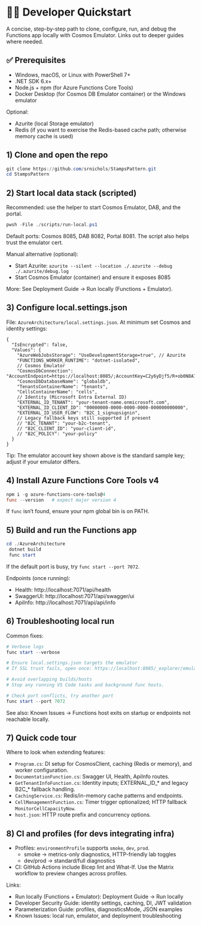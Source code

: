 # 👩‍💻 Developer Quickstart

A concise, step-by-step path to clone, configure, run, and debug the Functions app locally with Cosmos Emulator. Links out to deeper guides where needed.

## ✅ Prerequisites
- Windows, macOS, or Linux with PowerShell 7+
- .NET SDK 6.x+
- Node.js + npm (for Azure Functions Core Tools)
- Docker Desktop (for Cosmos DB Emulator container) or the Windows emulator

Optional:
- Azurite (local Storage emulator)
- Redis (if you want to exercise the Redis-based cache path; otherwise memory cache is used)

## 1) Clone and open the repo
```powershell
git clone https://github.com/srnichols/StampsPattern.git
cd StampsPattern
```

## 2) Start local data stack (scripted)
Recommended: use the helper to start Cosmos Emulator, DAB, and the portal.
```powershell
pwsh -File ./scripts/run-local.ps1
```
Default ports: Cosmos 8085, DAB 8082, Portal 8081. The script also helps trust the emulator cert.

Manual alternative (optional):
- Start Azurite: `azurite --silent --location ./.azurite --debug ./.azurite/debug.log`
- Start Cosmos Emulator (container) and ensure it exposes 8085

More: See Deployment Guide → Run locally (Functions + Emulator).

## 3) Configure local.settings.json
File: `AzureArchitecture/local.settings.json`.
At minimum set Cosmos and identity settings:
```jsonc
{
  "IsEncrypted": false,
  "Values": {
    "AzureWebJobsStorage": "UseDevelopmentStorage=true", // Azurite
    "FUNCTIONS_WORKER_RUNTIME": "dotnet-isolated",
    // Cosmos Emulator
    "CosmosDbConnection": "AccountEndpoint=https://localhost:8085/;AccountKey=C2y6yDjf5/R+ob0N8A7Cgv30VRDJIWEHLM+4QDU5DE2nQ9nDuVTqobD4b8mGGyPMbIZnqyMsEcaGQy67XIw/Jw==",
    "CosmosDbDatabaseName": "globaldb",
    "TenantsContainerName": "tenants",
    "CellsContainerName": "cells",
    // Identity (Microsoft Entra External ID)
    "EXTERNAL_ID_TENANT": "your-tenant-name.onmicrosoft.com",
    "EXTERNAL_ID_CLIENT_ID": "00000000-0000-0000-0000-000000000000",
    "EXTERNAL_ID_USER_FLOW": "B2C_1_signupsignin",
    // Legacy fallback keys still supported if present
    // "B2C_TENANT": "your-b2c-tenant",
    // "B2C_CLIENT_ID": "your-client-id",
    // "B2C_POLICY": "your-policy"
  }
}
```
Tip: The emulator account key shown above is the standard sample key; adjust if your emulator differs.

## 4) Install Azure Functions Core Tools v4
```powershell
npm i -g azure-functions-core-tools@4
func --version   # expect major version 4
```
If `func` isn’t found, ensure your npm global bin is on PATH.

## 5) Build and run the Functions app
```powershell
cd ./AzureArchitecture
 dotnet build
 func start
```
If the default port is busy, try `func start --port 7072`.

Endpoints (once running):
- Health:    http://localhost:7071/api/health
- SwaggerUI: http://localhost:7071/api/swagger/ui
- ApiInfo:   http://localhost:7071/api/api/info

## 6) Troubleshooting local run
Common fixes:
```powershell
# Verbose logs
func start --verbose

# Ensure local.settings.json targets the emulator
# If SSL trust fails, open once: https://localhost:8085/_explorer/emulator.pem

# Avoid overlapping builds/hosts
# Stop any running VS Code tasks and background func hosts.

# Check port conflicts, try another port
func start --port 7072
```
See also: Known Issues → Functions host exits on startup or endpoints not reachable locally.

## 7) Quick code tour
Where to look when extending features:
- `Program.cs`: DI setup for CosmosClient, caching (Redis or memory), and worker configuration.
- `DocumentationFunction.cs`: Swagger UI, Health, ApiInfo routes.
- `GetTenantInfoFunction.cs`: Identity inputs; EXTERNAL_ID_* and legacy B2C_* fallback handling.
- `CachingService.cs`: Redis/in-memory cache patterns and endpoints.
- `CellManagementFunction.cs`: Timer trigger optionalized; HTTP fallback `MonitorCellCapacityNow`.
- `host.json`: HTTP route prefix and concurrency options.

## 8) CI and profiles (for devs integrating infra)
- Profiles: `environmentProfile` supports `smoke`, `dev`, `prod`.
  - smoke → metrics-only diagnostics, HTTP-friendly lab toggles
  - dev/prod → standard/full diagnostics
- CI: GitHub Actions include Bicep lint and What-If. Use the Matrix workflow to preview changes across profiles.

Links:
- Run locally (Functions + Emulator): Deployment Guide → Run locally
- Developer Security Guide: identity settings, caching, DI, JWT validation
- Parameterization Guide: profiles, diagnosticsMode, JSON examples
- Known Issues: local run, emulator, and deployment troubleshooting




